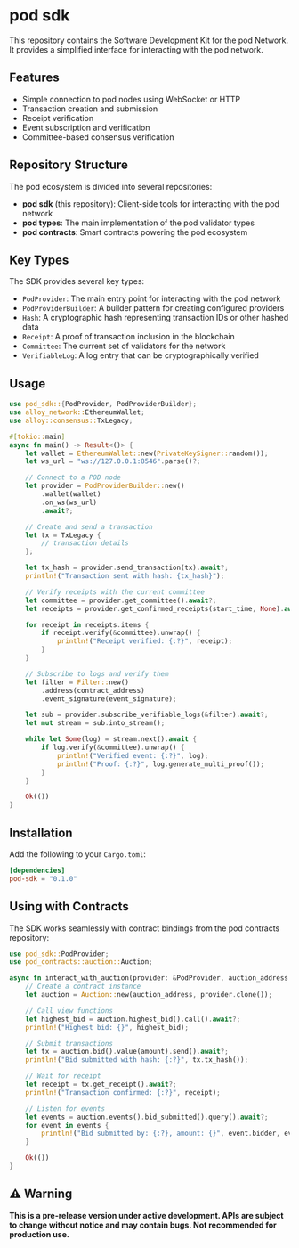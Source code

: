# pod sdk

This repository contains the Software Development Kit for the pod Network. It provides a simplified interface for interacting with the pod network.

## Features

- Simple connection to pod nodes using WebSocket or HTTP
- Transaction creation and submission
- Receipt verification
- Event subscription and verification
- Committee-based consensus verification

## Repository Structure

The pod ecosystem is divided into several repositories:

- **pod sdk** (this repository): Client-side tools for interacting with the pod network
- **pod types**: The main implementation of the pod validator types
- **pod contracts**: Smart contracts powering the pod ecosystem

## Key Types

The SDK provides several key types:

- `PodProvider`: The main entry point for interacting with the pod network
- `PodProviderBuilder`: A builder pattern for creating configured providers
- `Hash`: A cryptographic hash representing transaction IDs or other hashed data
- `Receipt`: A proof of transaction inclusion in the blockchain
- `Committee`: The current set of validators for the network
- `VerifiableLog`: A log entry that can be cryptographically verified

## Usage

```rust
use pod_sdk::{PodProvider, PodProviderBuilder};
use alloy_network::EthereumWallet;
use alloy::consensus::TxLegacy;

#[tokio::main]
async fn main() -> Result<()> {
    let wallet = EthereumWallet::new(PrivateKeySigner::random());
    let ws_url = "ws://127.0.0.1:8546".parse()?;

    // Connect to a POD node
    let provider = PodProviderBuilder::new()
        .wallet(wallet)
        .on_ws(ws_url)
        .await?;

    // Create and send a transaction
    let tx = TxLegacy {
        // transaction details
    };

    let tx_hash = provider.send_transaction(tx).await?;
    println!("Transaction sent with hash: {tx_hash}");

    // Verify receipts with the current committee
    let committee = provider.get_committee().await?;
    let receipts = provider.get_confirmed_receipts(start_time, None).await?;

    for receipt in receipts.items {
        if receipt.verify(&committee).unwrap() {
            println!("Receipt verified: {:?}", receipt);
        }
    }

    // Subscribe to logs and verify them
    let filter = Filter::new()
        .address(contract_address)
        .event_signature(event_signature);

    let sub = provider.subscribe_verifiable_logs(&filter).await?;
    let mut stream = sub.into_stream();

    while let Some(log) = stream.next().await {
        if log.verify(&committee).unwrap() {
            println!("Verified event: {:?}", log);
            println!("Proof: {:?}", log.generate_multi_proof());
        }
    }

    Ok(())
}
```

## Installation

Add the following to your `Cargo.toml`:

```toml
[dependencies]
pod-sdk = "0.1.0"
```

## Using with Contracts

The SDK works seamlessly with contract bindings from the pod contracts repository:

```rust
use pod_sdk::PodProvider;
use pod_contracts::auction::Auction;

async fn interact_with_auction(provider: &PodProvider, auction_address: Address) -> Result<()> {
    // Create a contract instance
    let auction = Auction::new(auction_address, provider.clone());

    // Call view functions
    let highest_bid = auction.highest_bid().call().await?;
    println!("Highest bid: {}", highest_bid);

    // Submit transactions
    let tx = auction.bid().value(amount).send().await?;
    println!("Bid submitted with hash: {:?}", tx.tx_hash());

    // Wait for receipt
    let receipt = tx.get_receipt().await?;
    println!("Transaction confirmed: {:?}", receipt);

    // Listen for events
    let events = auction.events().bid_submitted().query().await?;
    for event in events {
        println!("Bid submitted by: {:?}, amount: {}", event.bidder, event.amount);
    }

    Ok(())
}
```

## ⚠️ Warning

**This is a pre-release version under active development. APIs are subject to change without notice and may contain bugs. Not recommended for production use.**

